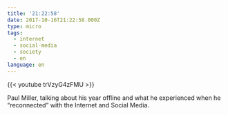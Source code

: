 ```yaml
---
title: '21:22:58'
date: 2017-10-16T21:22:58.000Z
type: micro
tags:
  - internet
  - social-media
  - society
  - en
language: en
---
```


{{< youtube trVzyG4zFMU >}}

Paul Miller, talking about his year offline and what he experienced when he “reconnected” with the Internet and Social Media.
